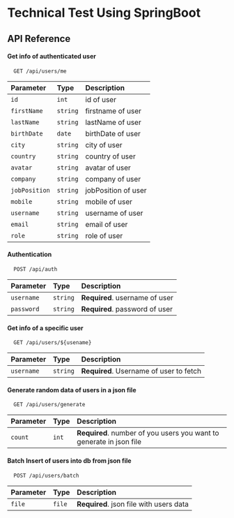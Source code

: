 
# Technical Test Using SpringBoot

## API Reference

#### Get info of authenticated user

```http
  GET /api/users/me
```

| Parameter | Type     | Description                |
| :-------- | :------- | :------------------------- |
| `id` | `int` | id of user |
| `firstName` | `string` | firstname of user |
| `lastName` | `string` | lastName of user |
| `birthDate` | `date` | birthDate of user |
| `city` | `string` | city of user |
| `country` | `string` | country of user |
| `avatar` | `string` | avatar of user |
| `company` | `string` | company of user |
| `jobPosition` | `string` | jobPosition of user |
| `mobile` | `string` | mobile of user |
| `username` | `string` | username of user |
| `email` | `string` | email of user |
| `role` | `string` | role of user |

#### Authentication

```http
  POST /api/auth
```

| Parameter | Type     | Description                       |
| :-------- | :------- | :-------------------------------- |
| `username`      | `string` | **Required**. username of user |
| `password`      | `string` | **Required**. password of user |


#### Get info of a specific user

```http
  GET /api/users/${usename}
```

| Parameter | Type     | Description                       |
| :-------- | :------- | :-------------------------------- |
| `username`      | `string` | **Required**. Username of user to fetch |

#### Generate random data of users in a json file

```http
  GET /api/users/generate
```

| Parameter | Type     | Description                       |
| :-------- | :------- | :-------------------------------- |
| `count`      | `int` | **Required**. number of you users you want to generate in json file |

#### Batch Insert of users into db from json file

```http
  POST /api/users/batch
```

| Parameter | Type     | Description                       |
| :-------- | :------- | :-------------------------------- |
| `file`      | `file` | **Required**. json file with users data |


